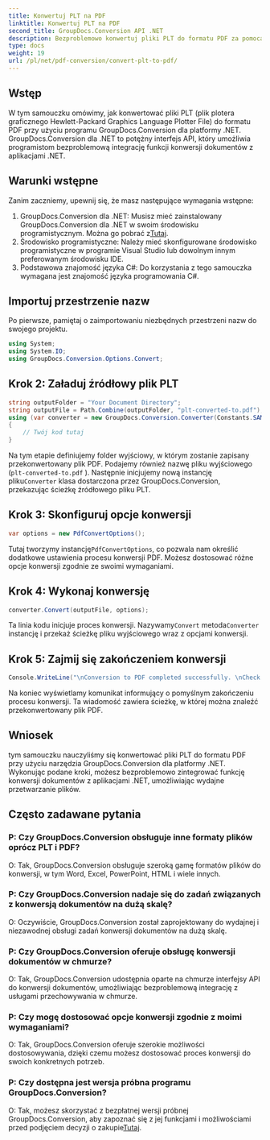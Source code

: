 ```yaml
---
title: Konwertuj PLT na PDF
linktitle: Konwertuj PLT na PDF
second_title: GroupDocs.Conversion API .NET
description: Bezproblemowo konwertuj pliki PLT do formatu PDF za pomocą GroupDocs.Conversion dla .NET. Bez wysiłku integruj funkcję konwersji dokumentów z aplikacjami .NET.
type: docs
weight: 19
url: /pl/net/pdf-conversion/convert-plt-to-pdf/
---
```

## Wstęp
W tym samouczku omówimy, jak konwertować pliki PLT (plik plotera graficznego Hewlett-Packard Graphics Language Plotter File) do formatu PDF przy użyciu programu GroupDocs.Conversion dla platformy .NET. GroupDocs.Conversion dla .NET to potężny interfejs API, który umożliwia programistom bezproblemową integrację funkcji konwersji dokumentów z aplikacjami .NET.
## Warunki wstępne
Zanim zaczniemy, upewnij się, że masz następujące wymagania wstępne:
1.  GroupDocs.Conversion dla .NET: Musisz mieć zainstalowany GroupDocs.Conversion dla .NET w swoim środowisku programistycznym. Można go pobrać z[Tutaj](https://releases.groupdocs.com/conversion/net/).
2. Środowisko programistyczne: Należy mieć skonfigurowane środowisko programistyczne w programie Visual Studio lub dowolnym innym preferowanym środowisku IDE.
3. Podstawowa znajomość języka C#: Do korzystania z tego samouczka wymagana jest znajomość języka programowania C#.

## Importuj przestrzenie nazw
Po pierwsze, pamiętaj o zaimportowaniu niezbędnych przestrzeni nazw do swojego projektu.

```csharp
using System;
using System.IO;
using GroupDocs.Conversion.Options.Convert;
```

## Krok 2: Załaduj źródłowy plik PLT
```csharp
string outputFolder = "Your Document Directory";
string outputFile = Path.Combine(outputFolder, "plt-converted-to.pdf");
using (var converter = new GroupDocs.Conversion.Converter(Constants.SAMPLE_PLT))
{
    // Twój kod tutaj
}
```
Na tym etapie definiujemy folder wyjściowy, w którym zostanie zapisany przekonwertowany plik PDF. Podajemy również nazwę pliku wyjściowego (`plt-converted-to.pdf` ). Następnie inicjujemy nową instancję pliku`Converter` klasa dostarczona przez GroupDocs.Conversion, przekazując ścieżkę źródłowego pliku PLT.
## Krok 3: Skonfiguruj opcje konwersji
```csharp
var options = new PdfConvertOptions();
```
 Tutaj tworzymy instancję`PdfConvertOptions`, co pozwala nam określić dodatkowe ustawienia procesu konwersji PDF. Możesz dostosować różne opcje konwersji zgodnie ze swoimi wymaganiami.
## Krok 4: Wykonaj konwersję
```csharp
converter.Convert(outputFile, options);
```
 Ta linia kodu inicjuje proces konwersji. Nazywamy`Convert` metoda`Converter` instancję i przekaż ścieżkę pliku wyjściowego wraz z opcjami konwersji.
## Krok 5: Zajmij się zakończeniem konwersji
```csharp
Console.WriteLine("\nConversion to PDF completed successfully. \nCheck output in {0}", outputFolder);
```
Na koniec wyświetlamy komunikat informujący o pomyślnym zakończeniu procesu konwersji. Ta wiadomość zawiera ścieżkę, w której można znaleźć przekonwertowany plik PDF.

## Wniosek
tym samouczku nauczyliśmy się konwertować pliki PLT do formatu PDF przy użyciu narzędzia GroupDocs.Conversion dla platformy .NET. Wykonując podane kroki, możesz bezproblemowo zintegrować funkcję konwersji dokumentów z aplikacjami .NET, umożliwiając wydajne przetwarzanie plików.
## Często zadawane pytania

### P: Czy GroupDocs.Conversion obsługuje inne formaty plików oprócz PLT i PDF?

O: Tak, GroupDocs.Conversion obsługuje szeroką gamę formatów plików do konwersji, w tym Word, Excel, PowerPoint, HTML i wiele innych.

### P: Czy GroupDocs.Conversion nadaje się do zadań związanych z konwersją dokumentów na dużą skalę?

O: Oczywiście, GroupDocs.Conversion został zaprojektowany do wydajnej i niezawodnej obsługi zadań konwersji dokumentów na dużą skalę.

### P: Czy GroupDocs.Conversion oferuje obsługę konwersji dokumentów w chmurze?

O: Tak, GroupDocs.Conversion udostępnia oparte na chmurze interfejsy API do konwersji dokumentów, umożliwiając bezproblemową integrację z usługami przechowywania w chmurze.

### P: Czy mogę dostosować opcje konwersji zgodnie z moimi wymaganiami?

O: Tak, GroupDocs.Conversion oferuje szerokie możliwości dostosowywania, dzięki czemu możesz dostosować proces konwersji do swoich konkretnych potrzeb.

### P: Czy dostępna jest wersja próbna programu GroupDocs.Conversion?

 O: Tak, możesz skorzystać z bezpłatnej wersji próbnej GroupDocs.Conversion, aby zapoznać się z jej funkcjami i możliwościami przed podjęciem decyzji o zakupie[Tutaj](https://releases.groupdocs.com/).